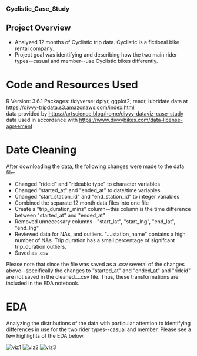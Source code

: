 ### Cyclistic_Case_Study

## Project Overview 

* Analyzed 12 months of Cyclistic trip data. Cyclistic is a fictional bike rental company. 
* Project goal was identifying and describing how the two main rider types--casual and member--use Cyclistic bikes differently.

# Code and Resources Used

R Version: 3.6.1
Packages: tidyverse: dplyr, ggplot2; readr, lubridate
data at https://divvy-tripdata.s3.amazonaws.com/index.html  
data provided by https://artscience.blog/home/divvy-dataviz-case-study  
data used in accordance with https://www.divvybikes.com/data-license-agreement  

# Date Cleaning

After downloading the data, the following changes were made to the data file:
* Changed "rideid" and "rideable type" to character variables
* Changed "started_at" and "ended_at" to date/time variables
* Changed "start_station_id" and "end_station_id" to integer variables
* Combined the separate 12 month data files into one file
* Create a "trip_duration_mins" column--this column is the time difference between "started_at" and "ended_at"
* Removed unnecessary columns--"start_lat", "start_lng", "end_lat", "end_lng"
* Reviewed data for NAs, and outliers. "....station_name" contains a high number of NAs. Trip duration has a small percentage of signifcant trip_duration outliers.
* Saved as .csv

Please note that since the file was saved as a .csv several of the changes above--specifically the changes to "started_at" and "ended_at" and "rideid" are not saved in the cleaned....csv file. Thus, these transformations are included in the EDA notebook.

# EDA

Analyzing the distributions of the data with particular attention to identifying differences in use for the two rider types--casual and member. Please see a few highlights of the EDA below.

![viz1](https://user-images.githubusercontent.com/36319226/116950579-4a538400-ac3a-11eb-91e1-84ee25697659.png)
![viz2](https://user-images.githubusercontent.com/36319226/116950583-4cb5de00-ac3a-11eb-8449-a4e685db8675.png)
![viz3](https://user-images.githubusercontent.com/36319226/116950584-4f183800-ac3a-11eb-9e85-2b7d0a503e23.png)
